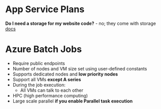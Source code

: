 
# App Service Plans
**Do I need a storage for my website code?** - no; they come with storage [docs](https://docs.microsoft.com/en-us/azure/app-service/overview-hosting-plans)


# Azure Batch Jobs
- Require public endpoints
- Number of nodes and VM size set using user-defined constants
- Supports dedicated nodes and **low priority nodes**
- Support all VMs **except A series**
- During the job execution:
    - All VMs can talk to each other
 - HPC (high performance computing)
 - Large scale parallel **if you enable Parallel task execution**
